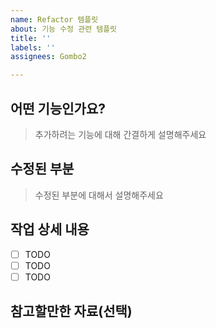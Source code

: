 ```yaml
---
name: Refactor 템플릿
about: 기능 수정 관련 템플릿
title: ''
labels: ''
assignees: Gombo2

---
```


## 어떤 기능인가요?

> 추가하려는 기능에 대해 간결하게 설명해주세요

## 수정된 부분

> 수정된 부분에 대해서 설명해주세요

## 작업 상세 내용

- [ ] TODO
- [ ] TODO
- [ ] TODO

## 참고할만한 자료(선택)
